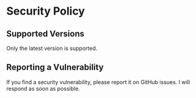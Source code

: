 # Security Policy

## Supported Versions
Only the latest version is supported.

## Reporting a Vulnerability
If you find a security vulnerability, please report it on GitHub issues. I will respond as soon as possible. 
